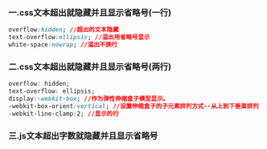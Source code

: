 ### 一.css文本超出就隐藏并且显示省略号(一行)

```css
overflow:hidden; //超出的文本隐藏
text-overflow:ellipsis; //溢出用省略号显示
white-space:nowrap; //溢出不换行
```

### 二.css文本超出就隐藏并且显示省略号(两行)

```css
overflow: hidden;
text-overflow: ellipsis;
display:-webkit-box; //作为弹性伸缩盒子模型显示。
-webkit-box-orient:vertical; //设置伸缩盒子的子元素排列方式--从上到下垂直排列
-webkit-line-clamp:2; //显示的行
```

### 三.js文本超出字数就隐藏并且显示省略号

```

```
